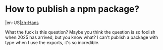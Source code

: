 # How to publish a npm package?

|en-US|[zh-Hans](./README.zh-Hans.md)

What the fuck is this question? Maybe you think the question is so foolish when 2025 has arrived, but you know what? I can't publish a package with type when I use the exports, it's so incredible.

